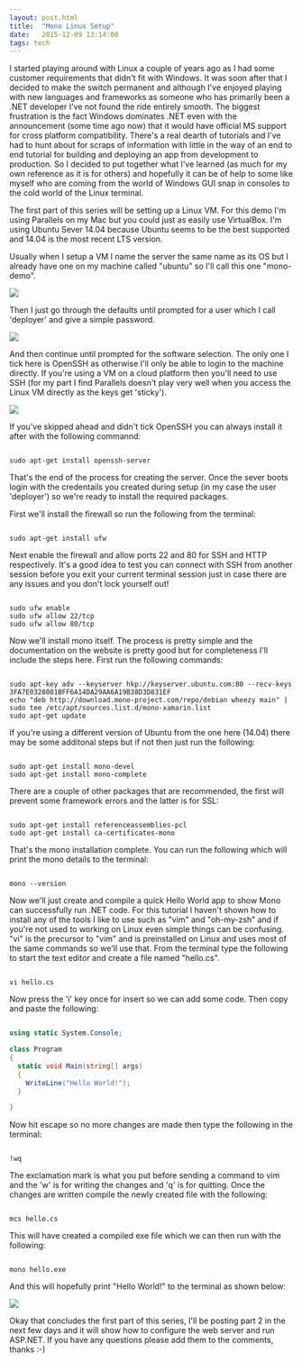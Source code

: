 ```yaml
---
layout: post.html
title:  "Mono Linux Setup"
date:   2015-12-09 13:14:00
tags: tech
---
```


I started playing around with Linux a couple of years ago as I had some customer requirements that didn't fit with Windows. It was soon after that I decided to make the switch permanent and although I've enjoyed playing with new languages and frameworks as someone who has primarily been a .NET developer I've not found the ride entirely smooth. The biggest frustration is the fact Windows dominates .NET even with the announcement (some time ago now) that it would have official MS support for cross platform compatibility. There's a real dearth of tutorials and I've had to hunt about for scraps of information with little in the way of an end to end tutorial for building and deploying an app from development to production. So I decided to put together what I've learned (as much for my own reference as it is for others) and hopefully it can be of help to some like myself who are coming from the world of Windows GUI snap in consoles to the cold world of the Linux terminal. 

The first part of this series will be setting up a Linux VM. For this demo I'm using Parallels on my Mac but you could just as easily use VirtualBox. I'm using Ubuntu Sever 14.04 because Ubuntu seems to be the best supported and 14.04 is the most recent LTS version.

Usually when I setup a VM I name the server the same name as its OS but I already have one on my machine called "ubuntu" so I'll call this one "mono-demo".

![](/assets/img/posts/20160107/2016-01-07@22.11.19-sm.jpg)

Then I just go through the defaults until prompted for a user which I call 'deployer' and give a simple password.

![](/assets/img/posts/20160107/2016-01-07@22.28.32-sm.jpg)

And then continue until prompted for the software selection. The only one I tick here is OpenSSH as otherwise I'll only be able to login to the machine directly. If you're using a VM on a cloud platform then you'll need to use SSH (for my part I find Parallels doesn't play very well when you access the Linux VM directly as the keys get 'sticky').

![](/assets/img/posts/20160107/2016-01-07@22.46.49-sm.jpg)

If you've skipped ahead and didn't tick OpenSSH you can always install it after with the following commannd:

```shell

sudo apt-get install openssh-server

```

That's the end of the process for creating the server. Once the sever boots login with the credentails you created during setup (in my case the user 'deployer') so we're ready to install the required packages.

First we'll install the firewall so run the following from the terminal:

```shell

sudo apt-get install ufw

```

Next enable the firewall and allow ports 22 and 80 for SSH and HTTP respectively. It's a good idea to test you can connect with SSH from another session before you exit your current terminal session just in case there are any issues and you don't lock yourself out!

```shell

sudo ufw enable
sudo ufw allow 22/tcp
sudo ufw allow 80/tcp

```

Now we'll install mono itself. The process is pretty simple and the documentation on the website is pretty good but for completeness I'll include the steps here. First run the following commands:

```shell

sudo apt-key adv --keyserver hkp://keyserver.ubuntu.com:80 --recv-keys 3FA7E0328081BFF6A14DA29AA6A19B38D3D831EF
echo "deb http://download.mono-project.com/repo/debian wheezy main" | sudo tee /etc/apt/sources.list.d/mono-xamarin.list
sudo apt-get update 

```

If you're using a different version of Ubuntu from the one here (14.04) there may be some additonal steps but if not then just run the following: 

```shell

sudo apt-get install mono-devel
sudo apt-get install mono-complete

```

There are a couple of other packages that are recommended, the first will prevent some framework errors and the latter is for SSL:

```shell

sudo apt-get install referenceassemblies-pcl
sudo apt-get install ca-certificates-mono

```

That's the mono installation complete. You can run the following which will print the mono details to the terminal:

```shell

mono --version

```

Now we'll just create and compile a quick Hello World app to show Mono can successfully run .NET code. For this tutorial I haven't shown how to install any of the tools I like to use such as "vim" and "oh-my-zsh" and if you're not used to working on Linux even simple things can be confusing. "vi" is the precursor to "vim" and is preinstalled on Linux and uses most of the same commands so we'll use that. From the terminal type the following to start the text editor and create a file named "hello.cs".

```shell

vi hello.cs

```

Now press the 'i' key once for insert so we can add some code. Then copy and paste the following:

```csharp

using static System.Console;

class Program
{
  static void Main(string[] args)
  {
    WriteLine("Hello World!");
  }

}

```

Now hit escape so no more changes are made then type the following in the terminal:

```shell

!wq

```
 
The exclamation mark is what you put before sending a command to vim and the 'w' is for writing the changes and 'q' is for quitting. Once the changes are written compile the newly created file with the following:

```shell

mcs hello.cs

```

This will have created a compiled exe file which we can then run with the following:

```shell

mono hello.exe

```

And this will hopefully print "Hello World!" to the terminal as shown below:

![](/assets/img/posts/20160107/2016-01-11@23.05.34-sm.jpg)

Okay that concludes the first part of this series, I'll be posting part 2 in the next few days and it will show how to configure the web server and run ASP.NET. If you have any questions please add them to the comments, thanks :-)